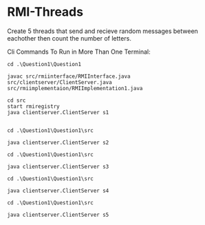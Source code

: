 # RMI-Threads

Create 5 threads that send and recieve random messages between eachother then count the number of letters.

Cli Commands To Run in More Than One Terminal:

    cd .\Question1\Question1

    javac src/rmiinterface/RMIInterface.java src/clientserver/ClientServer.java src/rmiimplementaion/RMIImplementation1.java

    cd src
    start rmiregistry
    java clientserver.ClientServer s1


    cd .\Question1\Question1\src

    java clientserver.ClientServer s2

    cd .\Question1\Question1\src

    java clientserver.ClientServer s3

    cd .\Question1\Question1\src

    java clientserver.ClientServer s4

    cd .\Question1\Question1\src

    java clientserver.ClientServer s5
